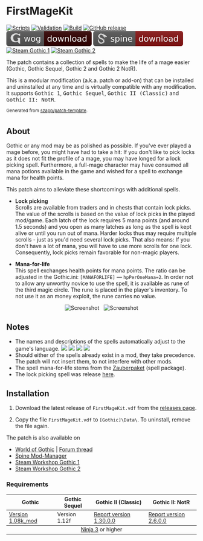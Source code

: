 # FirstMageKit

[![Scripts](https://github.com/szapp/FirstMageKit/actions/workflows/scripts.yml/badge.svg)](https://github.com/szapp/FirstMageKit/actions/workflows/scripts.yml)
[![Validation](https://github.com/szapp/FirstMageKit/actions/workflows/validation.yml/badge.svg)](https://github.com/szapp/FirstMageKit/actions/workflows/validation.yml)
[![Build](https://github.com/szapp/FirstMageKit/actions/workflows/build.yml/badge.svg)](https://github.com/szapp/FirstMageKit/actions/workflows/build.yml)
[![GitHub release](https://img.shields.io/github/v/release/szapp/FirstMageKit.svg)](https://github.com/szapp/FirstMageKit/releases/latest)  
[![World of Gothic](https://raw.githubusercontent.com/szapp/patch-template/main/.github/actions/initialization/badges/wog.svg)](https://www.worldofgothic.de/dl/download_620.htm)
[![Spine](https://raw.githubusercontent.com/szapp/patch-template/main/.github/actions/initialization/badges/spine.svg)](https://clockwork-origins.com/spine)
[![Steam Gothic 1](https://img.shields.io/badge/steam-Gothic%201-2a3f5a?logo=steam&labelColor=1b2838)](https://steamcommunity.com/sharedfiles/filedetails/?id=2787318379)
[![Steam Gothic 2](https://img.shields.io/badge/steam-Gothic%202-2a3f5a?logo=steam&labelColor=1b2838)](https://steamcommunity.com/sharedfiles/filedetails/?id=2787317718)

The patch contains a collection of spells to make the life of a mage easier (Gothic, Gothic Sequel, Gothic 2 and Gothic 2 NotR).

This is a modular modification (a.k.a. patch or add-on) that can be installed and uninstalled at any time and is virtually compatible with any modification.
It supports <kbd>Gothic 1</kbd>, <kbd>Gothic Sequel</kbd>, <kbd>Gothic II (Classic)</kbd> and <kbd>Gothic II: NotR</kbd>.

<sup>Generated from [szapp/patch-template](https://github.com/szapp/patch-template).</sup>

## About

Gothic or any mod may be as polished as possible. If you've ever played a mage before, you might have had to take a hit: If you don't like to pick locks as it does not fit the profile of a mage, you may have longed for a lock picking spell. Furthermore, a full-mage character may have consumed all mana potions available in the game and wished for a spell to exchange mana for health points.

This patch aims to alleviate these shortcomings with additional spells.

- **Lock picking**  
  Scrolls are available from traders and in chests that contain lock picks. The value of the scrolls is based on the value of lock picks in the played mod/game. Each latch of the lock requires 5 mana points (and around 1.5 seconds) and you open as many latches as long as the spell is kept alive or until you run out of mana. Harder locks thus may require multiple scrolls - just as you'd need several lock picks. That also means: If you don't have a lot of mana, you will have to use more scrolls for one lock. Consequently, lock picks remain favorable for non-magic players.

- **Mana-for-life**  
  This spell exchanges health points for mana points. The ratio can be adjusted in the Gothic.ini: `[MANAFORLIFE]` — `hpPerOneMana=2`. In order not to allow any unworthy novice to use the spell, it is available as rune of the third magic circle. The rune is placed in the player's inventory. To not use it as an money exploit, the rune carries no value.

<div align="center">
<img src="https://github.com/szapp/FirstMageKit/assets/20203034/8b664ca4-27e1-4087-8276-8aba74078835" alt="Screenshot" width="44%" /> &nbsp;
<img src="https://github.com/szapp/FirstMageKit/assets/20203034/c4411525-9809-4b81-9af8-cc23033977b8" alt="Screenshot" width="45%" />
</div>

## Notes

* The names and descriptions of the spells automatically adjust to the game's language.
[![](https://raw.githubusercontent.com/wiki/szapp/GothicFreeAim/media/flagDE.png)](#)
[![](https://raw.githubusercontent.com/wiki/szapp/GothicFreeAim/media/flagEN.png)](#)
[![](https://raw.githubusercontent.com/wiki/szapp/GothicFreeAim/media/flagPL.png)](#)
[![](https://raw.githubusercontent.com/wiki/szapp/GothicFreeAim/media/flagRU.png)](#)
* Should either of the spells already exist in a mod, they take precedence. The patch will not insert them, to not interfere with other mods.
* The spell mana-for-life stems from the [Zauberpaket](https://forum.worldofplayers.de/forum/threads/1468949) (spell package).
* The lock picking spell was release [here](https://forum.worldofplayers.de/forum/threads/1547129).

## Installation

1. Download the latest release of `FirstMageKit.vdf` from the [releases page](https://github.com/szapp/FirstMageKit/releases/latest).

2. Copy the file `FirstMageKit.vdf` to `[Gothic]\Data\`. To uninstall, remove the file again.

The patch is also available on
- [World of Gothic](https://www.worldofgothic.de/dl/download_620.htm) | [Forum thread](https://forum.worldofplayers.de/forum/threads/1547130)
- [Spine Mod-Manager](https://clockwork-origins.com/spine/)
- [Steam Workshop Gothic 1](https://steamcommunity.com/sharedfiles/filedetails/?id=2787318379)
- [Steam Workshop Gothic 2](https://steamcommunity.com/sharedfiles/filedetails/?id=2787317718)

### Requirements

<table><thead><tr><th>Gothic</th><th>Gothic Sequel</th><th>Gothic II (Classic)</th><th>Gothic II: NotR</th></tr></thead>
<tbody><tr><td><a href="https://www.worldofgothic.de/dl/download_34.htm">Version 1.08k_mod</a></td><td>Version 1.12f</td><td><a href="https://www.worldofgothic.de/dl/download_278.htm">Report version 1.30.0.0</a></td><td><a href="https://www.worldofgothic.de/dl/download_278.htm">Report version 2.6.0.0</a></td></tr></tbody>
<tbody><tr><td colspan="4" align="center"><a href="https://github.com/szapp/Ninja/wiki#wiki-content">Ninja 3</a> or higher</td></tr></tbody></table>

<!--

If you are interested in writing your own patch, please do not copy this patch!
Instead refer to the PATCH TEMPLATE to build a fundation that is customized to your needs!
The patch template can found at https://github.com/szapp/patch-template.

-->
